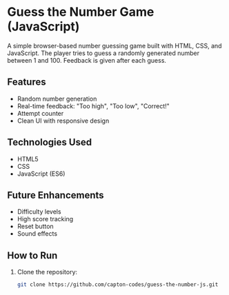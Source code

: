 #  Guess the Number Game (JavaScript)

A simple browser-based number guessing game built with HTML, CSS, and JavaScript. The player tries to guess a randomly generated number between 1 and 100. Feedback is given after each guess.

##  Features
- Random number generation
- Real-time feedback: "Too high", "Too low", "Correct!"
- Attempt counter
- Clean UI with responsive design

##  Technologies Used
- HTML5
- CSS
- JavaScript (ES6)

##  Future Enhancements
- Difficulty levels
- High score tracking
- Reset button
- Sound effects

##  How to Run
1. Clone the repository:
   ```bash
   git clone https://github.com/capton-codes/guess-the-number-js.git

